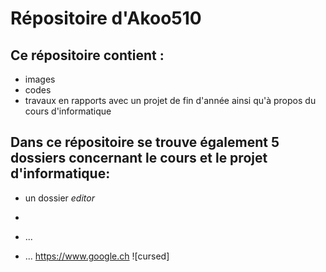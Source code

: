 # Répositoire d'Akoo510

## Ce répositoire contient :
* images
* codes
* travaux en rapports avec un projet de fin d'année ainsi qu'à propos du cours d'informatique

## Dans ce répositoire se trouve également 5 dossiers concernant le cours et le projet d'informatique:
* un dossier $editor$
* 

* ...
* ...
https://www.google.ch
![cursed]
